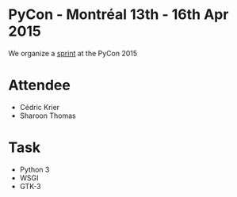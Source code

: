 # PyCon - Montréal 13th - 16th Apr 2015 #

We organize a [sprint](https://us.pycon.org/2015/community/sprints/) at the PyCon 2015


# Attendee #

  * Cédric Krier
  * Sharoon Thomas

# Task #

  * Python 3
  * WSGI
  * GTK-3